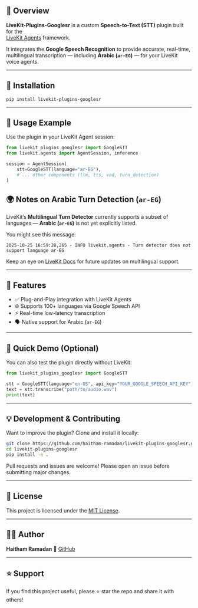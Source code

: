 ## 📖 Overview

**LiveKit-Plugins-Googlesr** is a custom **Speech-to-Text (STT)** plugin built for the  
[LiveKit Agents](https://github.com/livekit/agents) framework.

It integrates the **Google Speech Recognition** to provide accurate, real-time, multilingual transcription — including **Arabic (`ar-EG`)** — for your LiveKit voice agents.

---

## 🚀 Installation

```
pip install livekit-plugins-googlesr
````

---

## 🧠 Usage Example

Use the plugin in your LiveKit Agent session:

```python
from livekit_plugins_googlesr import GoogleSTT
from livekit.agents import AgentSession, inference

session = AgentSession(
    stt=GoogleSTT(language="ar-EG"),
    # ... other components (llm, tts, vad, turn_detection)
)
```


## 🌍 Notes on Arabic Turn Detection (`ar-EG`)

LiveKit’s **Multilingual Turn Detector** currently supports a subset of languages —
**Arabic (`ar-EG`)** is not yet explicitly listed.

You might see this message:

```
2025-10-25 16:59:28,265 - INFO livekit.agents - Turn detector does not support language ar-EG
```


Keep an eye on [LiveKit Docs](https://docs.livekit.io/) for future updates on multilingual support.

---

## 🧩 Features

* ✅ Plug-and-Play integration with LiveKit Agents
* 🌐 Supports 100+ languages via Google Speech API
* ⚡ Real-time low-latency transcription
* 🗣️ Native support for Arabic (`ar-EG`)

---

## 🧪 Quick Demo (Optional)

You can also test the plugin directly without LiveKit:

```python
from livekit_plugins_googlesr import GoogleSTT

stt = GoogleSTT(language="en-US", api_key="YOUR_GOOGLE_SPEECH_API_KEY")
text = stt.transcribe("path/to/audio.wav")
print(text)
```

---

## 💡 Development & Contributing

Want to improve the plugin? Clone and install it locally:

```bash
git clone https://github.com/haitham-ramadan/livekit-plugins-googlesr.git
cd livekit-plugins-googlesr
pip install -e .
```

Pull requests and issues are welcome!
Please open an issue before submitting major changes.

---

## 🧾 License

This project is licensed under the [MIT License](LICENSE).

---

## 👨‍💻 Author

**Haitham Ramadan**
💬 [GitHub](https://github.com/haitham-ramadan)

---

## ⭐ Support

If you find this project useful, please ⭐ star the repo and share it with others!
